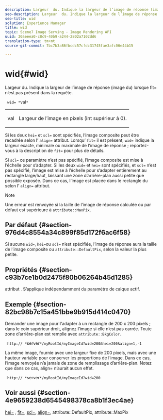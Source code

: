 ```yaml
---
description: Largeur  du. Indique la largeur de l’image de réponse (image de ) lorsque fit= n’est pas présent dans la requête.
seo-description: Largeur  du. Indique la largeur de l’image de réponse (image de ) lorsque fit= n’est pas présent dans la requête.
seo-title: wid
solution: Experience Manager
title: wid
topic: Scene7 Image Serving - Image Rendering API
uuid: 30aeeea0-c8c9-40b9-a244-2802a7102dd6
translation-type: tm+mt
source-git-commit: 7bc7b3a86fbcdc57cfdc31745fae3afc06e44b15

---
```



# wid{#wid}

Largeur  du. Indique la largeur de l’image de réponse (image  du) lorsque fit= n’est pas présent dans la requête.

` wid= *`val`*`

<table id="simpletable_E217453246F5441C896C1F69EA4D4218"> 
 <tr class="strow"> 
  <td class="stentry"> <p> <span class="varname"> val </span> </p> </td> 
  <td class="stentry"> <p>Largeur de l’image en pixels (int supérieur à 0). </p> </td> 
 </tr> 
</table>

Si les deux `hei=` et `scl=` sont spécifiés, l’image composite peut être recadrée selon l’ `align=` attribut. Lorsqu’ `fit=` il est présent, `wid=` indique la largeur exacte, minimale ou maximale de l’image de réponse ; reportez-vous à la description de `fit=` pour plus de détails.

Si `scl=` ce paramètre n’est pas spécifié, l’image composite est mise à l’échelle pour s’adapter. Si les deux `wid=` et `hei=` sont spécifiés, et `scl=` n’est pas spécifié, l’image est mise à l’échelle pour s’adapter entièrement au rectangle large/haut, laissant une zone d’arrière-plan aussi petite que possible exposée. Dans ce cas, l’image est placée dans le rectangle  du selon l’ `align=` attribut.

>[!NOTE]
>
>Une erreur est renvoyée si la taille de l’image de réponse calculée ou par défaut est supérieure à `attribute::MaxPix`.

## Par défaut {#section-976d4c8554a34c899f85d172f6ac6f58}

Si aucune `wid=`, `hei=`ou `scl=` n’est spécifiée, l’image de réponse aura la taille de l’image composite ou `attribute::DefaultPix`, selon la valeur la plus petite.

## Propriétés {#section-c93b7ce1b0d2475f80b06264b45d1285}

attribut . S’applique indépendamment du paramètre de calque actif.

## Exemple {#section-82bc98b7c15a451bbe9b915d414c0470}

Demander une image pour l&#39;adapter à un rectangle de 200 x 200 pixels ; dans le coin supérieur droit, alignez l’image si elle n’est pas carrée. Toute zone d’arrière-plan est remplie avec `attribute::BkgColor`.

` http:// *`server`*/myRootId/myImageId?wid=200&hei=200&align=1,-1`

La même image, fournie avec une largeur fixe de 200 pixels, mais avec une hauteur variable pour conserver les proportions de l’image. Dans ce cas, l’image renvoyée n’a jamais de zone de remplissage d’arrière-plan. Notez que dans ce cas, align= n’aurait aucun effet.

` http:// *`server`*/myRootId/myImageId?wid=200`

## Voir aussi {#section-4e9659238d6545498378ca8b1f3ec4ae}

[hei=](../../../../../is-api/http-ref/image-serving-api-ref/c-http-protocol-reference/c-command-reference/r-is-http-hei.md#reference-6d6f556ccc0e4b98a815e8a5c1944a96) , [fit=](../../../../../is-api/http-ref/image-serving-api-ref/c-http-protocol-reference/c-command-reference/r-fit.md#reference-f11bff6d93d143d6b135de3a923bc989), [scl=](../../../../../is-api/http-ref/image-serving-api-ref/c-http-protocol-reference/c-command-reference/r-scl.md#reference-b2a74e493d0d407e98fe350551ba3fcc), [align=](../../../../../is-api/http-ref/image-serving-api-ref/c-http-protocol-reference/c-command-reference/r-align.md#reference-b7d6b87c75124d78884f916dd6544bc7), attribute::DefaultPix, attribute::MaxPix[](../../../../../is-api/image-catalog/image-serving-api-ref/c-image-catalog-reference/c-attributes-reference/r-defaultpix.md#reference-996b2c22b30f4fd9b970c84063306df1)[](../../../../../is-api/image-catalog/image-serving-api-ref/c-image-catalog-reference/c-attributes-reference/r-maxpix.md#reference-e167d396ac794079ba8b5e6eb16eeda5)
